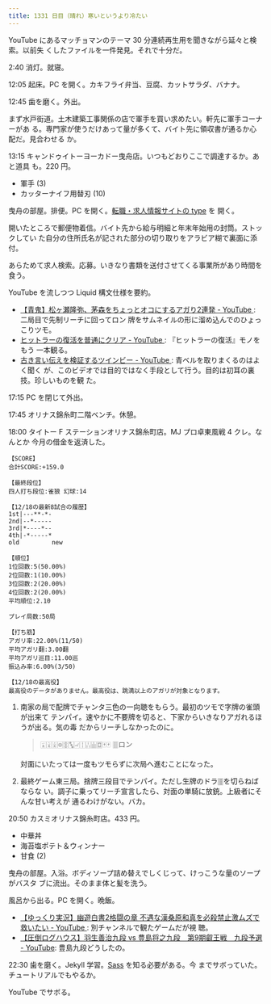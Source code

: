 ```yaml
---
title: 1331 日目（晴れ）寒いというより冷たい
---
```


YouTube にあるマッチョマンのテーマ 30 分連続再生用を聞きながら延々と検索。以前失
くしたファイルを一件発見。それで十分だ。

2:40 消灯。就寝。

12:05 起床。PC を開く。カキフライ弁当、豆腐、カットサラダ、バナナ。

12:45 歯を磨く。外出。

まず水戸街道。土木建築工事関係の店で軍手を買い求めたい。軒先に軍手コーナーがあ
る。専門家が使うだけあって量が多くて、バイト先に領収書が通るか心配だ。見合わせる
か。

13:15 キャンドゥイトーヨーカドー曳舟店。いつもどおりここで調達するか。あと道具
も。220 円。

* 軍手 (3)
* カッターナイフ用替刃 (10)

曳舟の部屋。排便。PC を開く。[転職・求人情報サイトの type](https://type.jp/) を
開く。

開いたところで郵便物着信。バイト先から給与明細と年末年始用の封筒。ストックしてい
た自分の住所氏名が記された部分の切り取りをアラビア糊で裏面に添付。

あらためて求人検索。応募。いきなり書類を送付させてくる事業所があり時間を食う。

YouTube を流しつつ Liquid 構文仕様を要約。

* [【青鬼】松ヶ瀬隆弥、茅森をちょっとオコにするアガり2連発 - YouTube
  ](https://www.youtube.com/watch?v=8v5oSjAKdm8): 二局目で先制リーチに回ってロン
  牌をサムネイルの形に溜め込んでのひょっこりツモ。
* [ヒットラーの復活を普通にクリア - YouTube
  ](https://www.youtube.com/watch?v=fag86vVkVig): 『ヒットラーの復活』モノをもう
  一本観る。
* [古き言い伝えを検証するツインビー - YouTube
  ](https://www.youtube.com/watch?v=3wxNdqeV26I): 青ベルを取りまくるのはよく聞く
  が、このビデオでは目的ではなく手段として行う。目的は初耳の裏技。珍しいものを観
  た。

17:15 PC を閉じて外出。

17:45 オリナス錦糸町二階ベンチ。休憩。

18:00 タイトー F ステーションオリナス錦糸町店。MJ プロ卓東風戦 4 クレ。なんとか
今月の借金を返済した。

```text
【SCORE】
合計SCORE:+159.0

【最終段位】
四人打ち段位:雀狼 幻球:14

【12/18の最新8試合の履歴】
1st|---**-*-
2nd|--*-----
3rd|*----*--
4th|-*-----*
old         new

【順位】
1位回数:5(50.00%)
2位回数:1(10.00%)
3位回数:2(20.00%)
4位回数:2(20.00%)
平均順位:2.10

プレイ局数:50局

【打ち筋】
アガリ率:22.00%(11/50)
平均アガリ翻:3.00翻
平均アガリ巡目:11.00巡
振込み率:6.00%(3/50)

【12/18の最高役】
最高役のデータがありません。最高役は、跳満以上のアガリが対象となります。
```

1. 南家の局で配牌でチャンタ三色の一向聴をもらう。最初のツモで字牌の雀頭が出来て
   テンパイ。速やかに不要牌を切ると、下家からいきなりアガれるほうが出る。気の毒
   だからリーチしなかったのに。

   > 🀇🀈🀉🀙🀚🀛🀐🀑🀒🀖🀗🀄🀄 🀘ロン

   対面にいたっては一度もツモらずに次局へ進むことになった。
2. 最終ゲーム東三局。捨牌三段目でテンパイ。ただし生牌のドラ🀘を切らねばならな
   い。調子に乗ってリーチ宣言したら、対面の単騎に放銃。上級者にそんな甘い考えが
   通るわけがない。バカ。

20:50 カスミオリナス錦糸町店。433 円。

* 中華丼
* 海苔塩ポテト＆ウィンナー
* 甘食 (2)

曳舟の部屋。入浴。ボディソープ詰め替えでしくじって、けっこうな量のソープがバスタ
ブに流出。そのまま体と髪を洗う。

風呂から出る。PC を開く。晩飯。

* [【ゆっくり実況】幽遊白書2格闘の章 不遇な漢桑原和真を必殺禁止激ムズで救いたい - YouTube
  ](https://www.youtube.com/watch?v=cnoT1_3Vk4w): 別チャンネルで観たゲームだが視
  聴。
* [【圧倒ログハウス】羽生善治九段 vs 豊島将之九段　第9期叡王戦　九段予選 -
  YouTube](https://www.youtube.com/watch?v=q0YdNDOVWKc): 豊島九段どうしたの。

22:30 歯を磨く。Jekyll 学習。[Sass](https://sass-lang.com/) を知る必要がある。今
までサボっていた。チュートリアルでもやるか。

YouTube でサボる。

